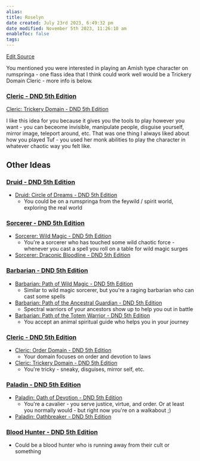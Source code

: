 ```yaml
---
alias: 
title: Roselyn
date created: July 23rd 2023, 6:49:32 pm
date modified: November 5th 2023, 11:26:10 am
enableToc: false
tags: 
---
```

[Edit Source](https://github.com/bradhaas/TheCompendium-v2/blob/main/PCs/Roselyn.md)

You mentioned you were interested in playing an Amish type character on rumspringa - one flass idea that I think could work well would be a Trickery Domain Cleric - more info is below.
### [Cleric - DND 5th Edition](http://dnd5e.wikidot.com/cleric)
[Cleric: Trickery Domain - DND 5th Edition](http://dnd5e.wikidot.com/cleric:trickery)

I like this idea for you because it gives you the tools to play however you want - you can beceome invisible, manipulate people, disguise yourself, mirror image, teleport around, etc. That was one thing I always liked about how you played Tuf - you used her monk abilities to play the character in whatever chaotic way you felt like.
## Other Ideas
### [Druid - DND 5th Edition](http://dnd5e.wikidot.com/druid)
- [Druid: Circle of Dreams - DND 5th Edition](http://dnd5e.wikidot.com/druid:dreams)
	- You could be on a rumspringa  from the feywild / spirit world, exploring the real world

### [Sorcerer - DND 5th Edition](http://dnd5e.wikidot.com/sorcerer)


- [Sorcerer: Wild Magic - DND 5th Edition](http://dnd5e.wikidot.com/sorcerer:wild-magic)
	- You're a sorcerer who has touched some wild chaotic force - whenever you cast a spell you roll on a table for wild magic surges
- [Sorcerer: Draconic Bloodline - DND 5th Edition](http://dnd5e.wikidot.com/sorcerer:draconic-bloodline)

### [Barbarian - DND 5th Edition](http://dnd5e.wikidot.com/barbarian)
- [Barbarian: Path of Wild Magic - DND 5th Edition](http://dnd5e.wikidot.com/barbarian:wild-magic)
	- Similar to wild magic sorcerer, but you're a raging barbarian who can cast some spells
- [Barbarian: Path of the Ancestral Guardian - DND 5th Edition](http://dnd5e.wikidot.com/barbarian:ancestral-guardian)
	- Spectral warriors of your ancestors show up to help you out in battle
- [Barbarian: Path of the Totem Warrior - DND 5th Edition](http://dnd5e.wikidot.com/barbarian:totem-warrior)
	- You accept an animal spiritual guide who helps you in your journey

### [Cleric - DND 5th Edition](http://dnd5e.wikidot.com/cleric)
- [Cleric: Order Domain - DND 5th Edition](http://dnd5e.wikidot.com/cleric:order)
	- Your domain focuses on order and devotion to laws
- [Cleric: Trickery Domain - DND 5th Edition](http://dnd5e.wikidot.com/cleric:trickery)
	- You're tricky - sneaky, disguises, mirror self, etc.

### [Paladin - DND 5th Edition](http://dnd5e.wikidot.com/paladin)
- [Paladin: Oath of Devotion - DND 5th Edition](http://dnd5e.wikidot.com/paladin:devotion)
	- You're a cavalier - you serve justice, virtue, and order. Or at least you normally would - but right now you're on a walkabout ;)
- [Paladin: Oathbreaker - DND 5th Edition](http://dnd5e.wikidot.com/paladin:oathbreaker)
### [Blood Hunter - DND 5th Edition](http://dnd5e.wikidot.com/blood-hunter)
- Could be a blood hunter who is running away from their cult or something
